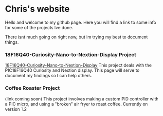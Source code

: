 # Chris's website

Hello and welcome to my github page. Here you will find a link to some info for some of the projects Ive done.

There isnt much going on right now, but Im trying my best to document things.

### 18F16Q40-Curiosity-Nano-to-Nextion-Display Project
[18F16Q40-Curiosity-Nano-to-Nextion-Display](./18F16Q40-Curiosity-Nano-to-Nextion-Display.md)
This project deals with the PIC18F16Q40 Curiosity and Nextion display. This page will serve to document my findings so I can help others.

### Coffee Roaster Project
(link coming soon)
This project involves making a custom PID controller with a PIC micro, and using a "broken" air fryer to roast coffee. Currently on version 1.2
